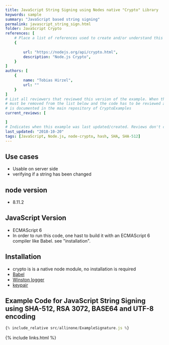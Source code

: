 ```yaml
---
title: JavaScript String Signing using Nodes native "Crypto" Library
keywords: sample
summary: "JavaScript based string signing"
permalink: javascript_string_sign.html
folder: JavaScript Crypto
references: [
    # Place a list of references used to create and/or understand this example.
    {
       
        url: "https://nodejs.org/api/crypto.html",
        description: "Node.js Crypto",  
    }
]
authors: [
    {
        name: "Tobias Hirzel",
        url: ""
    }
]
# List all reviewers that reviewed this version of the example. When the example is updated all old reviews
# must be removed from the list below and the code has to be reviewed again. The complete review process
# is documented in the main repository of CryptoExamples
current_reviews: [

]
# Indicates when this example was last updated/created. Reviews don't change this.
last_updated: "2018-10-20"
tags: [JavaScript, Node.js, node-crypto, hash, SHA, SHA-512]
---
```


## Use cases

- Usable on server side
- verifying if a string has been changed

## node version

- 8.11.2

## JavaScript Version

- ECMAScript 6
- In order to run this code, one hast to build it with an ECMAScript 6 compiler like Babel. see "installation".

## Installation

- crypto is is a native node module, no installation is required
- [Babel](https://babeljs.io/)
- [Winston logger](https://github.com/winstonjs/winston)
- [keypair](https://github.com/juliangruber/keypair)

## Example Code for JavaScript String Signing using SHA-512, RSA 3072, BASE64 and UTF-8 encoding

```js
{% include_relative src/allinone/ExampleSignature.js %}
```

{% include links.html %}
